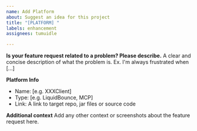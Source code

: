 ```yaml
---
name: Add Platform
about: Suggest an idea for this project
title: "[PLATFORM] "
labels: enhancement
assignees: tumuidle

---
```


**Is your feature request related to a problem? Please describe.**
A clear and concise description of what the problem is. Ex. I'm always frustrated when [...]

**Platform Info**
 - Name: [e.g. XXXClient]
 - Type: [e.g. LiquidBounce, MCP]
 - Link: A link to target repo, jar files or source code

**Additional context**
Add any other context or screenshots about the feature request here.
